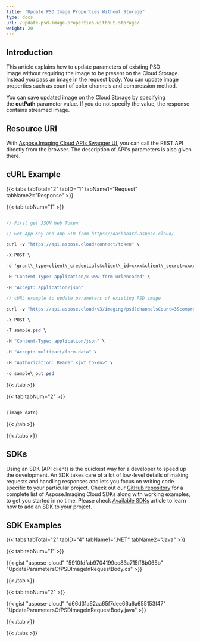 ```yaml
---
title: "Update PSD Image Properties Without Storage"
type: docs
url: /update-psd-image-properties-without-storage/
weight: 20
---
```


## **Introduction**
This article explains how to update parameters of existing PSD image without requiring the image to be present on the Cloud Storage. Instead you pass an image in the request body. You can update image properties such as count of color channels and compression method.

You can save updated image on the Cloud Storage by specifying the **outPath** parameter value. If you do not specify the value, the response contains streamed image.
## **Resource URI**
With [Aspose.Imaging Cloud APIs Swagger UI](https://apireference.aspose.cloud/imaging/#/Psd/CreateModifiedPsd), you can call the REST API directly from the browser. The description of API's parameters is also given there.
## **cURL Example**
{{< tabs tabTotal="2" tabID="1" tabName1="Request" tabName2="Response" >}}

{{< tab tabNum="1" >}}

```java

// First get JSON Web Token

// Get App Key and App SID from https://dashboard.aspose.cloud/

curl -v "https://api.aspose.cloud/connect/token" \

-X POST \

-d 'grant\_type=client\_credentials&client\_id=xxxx&client\_secret=xxxx' \

-H "Content-Type: application/x-www-form-urlencoded" \

-H "Accept: application/json"

// cURL example to update parameters of existing PSD image

curl -v "https://api.aspose.cloud/v3/imaging/psd?channelsCount=3&compressionMethod=raw" \

-X POST \

-T sample.psd \

-H "Content-Type: application/json" \

-H "Accept: multipart/form-data" \

-H "Authorization: Bearer <jwt token>" \

-o sample\_out.psd

```

{{< /tab >}}

{{< tab tabNum="2" >}}

```java

{image-date}

```

{{< /tab >}}

{{< /tabs >}}
## **SDKs**
Using an SDK (API client) is the quickest way for a developer to speed up the development. An SDK takes care of a lot of low-level details of making requests and handling responses and lets you focus on writing code specific to your particular project. Check out our [GitHub repository](https://github.com/aspose-imaging-cloud) for a complete list of Aspose.Imaging Cloud SDKs along with working examples, to get you started in no time. Please check [Available SDKs](/available-sdks/) article to learn how to add an SDK to your project.
## **SDK Examples**
{{< tabs tabTotal="2" tabID="4" tabName1=".NET" tabName2="Java" >}}

{{< tab tabNum="1" >}}

{{< gist "aspose-cloud" "5910fdfab9704199ec83a715ff8b065b" "UpdateParametersOfPSDImageInRequestBody.cs" >}}

{{< /tab >}}

{{< tab tabNum="2" >}}

{{< gist "aspose-cloud" "d66d31a62aa65f7dee66a6a655153f47" "UpdateParametersOfPSDImageInRequestBody.java" >}}

{{< /tab >}}

{{< /tabs >}}
